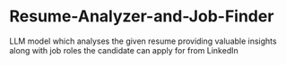 # Resume-Analyzer-and-Job-Finder
LLM model which analyses the given resume providing valuable insights along with job roles the candidate can apply for from LinkedIn

